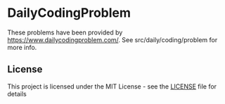 # DailyCodingProblem
These problems have been provided by https://www.dailycodingproblem.com/. See src/daily/coding/problem for more info.
## License
This project is licensed under the MIT License - see the [LICENSE](LICENSE.md) file for details

